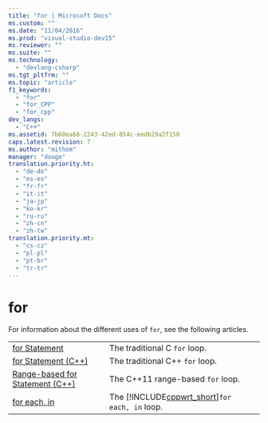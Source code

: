 ```yaml
---
title: "for | Microsoft Docs"
ms.custom: ""
ms.date: "11/04/2016"
ms.prod: "visual-studio-dev15"
ms.reviewer: ""
ms.suite: ""
ms.technology: 
  - "devlang-csharp"
ms.tgt_pltfrm: ""
ms.topic: "article"
f1_keywords: 
  - "for"
  - "for_CPP"
  - "for_cpp"
dev_langs: 
  - "C++"
ms.assetid: 7b60ea68-2243-42ed-854c-eedb29a2f150
caps.latest.revision: 7
ms.author: "mithom"
manager: "douge"
translation.priority.ht: 
  - "de-de"
  - "es-es"
  - "fr-fr"
  - "it-it"
  - "ja-jp"
  - "ko-kr"
  - "ru-ru"
  - "zh-cn"
  - "zh-tw"
translation.priority.mt: 
  - "cs-cz"
  - "pl-pl"
  - "pt-br"
  - "tr-tr"
---
```

# for
For information about the different uses of `for`, see the following articles.  
  
|||  
|-|-|  
|[for Statement](/visual-cpp/c-language/for-statement-c)|The traditional C `for` loop.|  
|[for Statement (C++)](/visual-cpp/cpp/for-statement-cpp)|The traditional C++ `for` loop.|  
|[Range-based for Statement (C++)](/visual-cpp/cpp/range-based-for-statement-cpp)|The C++11 range-based `for` loop.|  
|[for each, in](/visual-cpp/dotnet/for-each-in)|The [!INCLUDE[cppwrt_short](../misc/includes/cppwrt_short_md.md)]`for each, in` loop.|